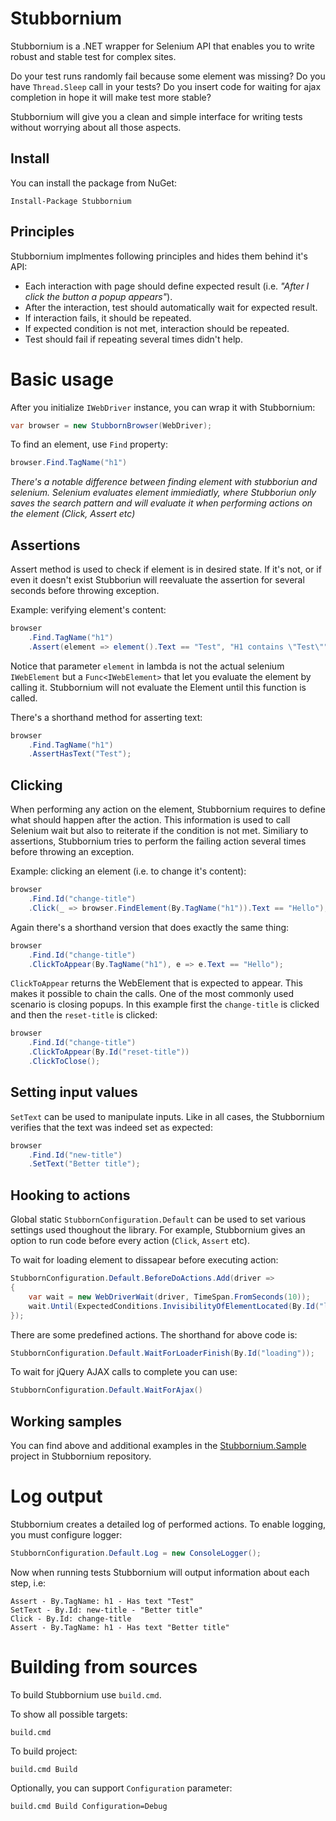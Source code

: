 # Stubbornium

Stubbornium is a .NET wrapper for Selenium API that enables you to write robust and stable test for complex sites.

Do your test runs randomly fail because some element was missing? Do you have `Thread.Sleep` call in your tests? Do you insert code for waiting for ajax completion in hope it will make test more stable?

Stubbornium will give you a clean and simple interface for writing tests without worrying about all those aspects. 

## Install

You can install the package from NuGet:

```posh
Install-Package Stubbornium
```

## Principles

Stubbornium implmentes following principles and hides them behind it's API:

- Each interaction with page should define expected result (i.e. *"After I click the button a popup appears"*).
- After the interaction, test should automatically wait for expected result.
- If interaction fails, it should be repeated.
- If expected condition is not met, interaction should be repeated.
- Test should fail if repeating several times didn't help.

# Basic usage

After you initialize `IWebDriver` instance, you can wrap it with Stubbornium:

```csharp
var browser = new StubbornBrowser(WebDriver);
```

To find an element, use `Find` property:

```csharp
browser.Find.TagName("h1")
```

*There's a notable difference between finding element with stubboriun and selenium. Selenium evaluates element immiediatly, where Stubboriun only saves the search pattern and will evaluate it when performing actions on the element (Click, Assert etc)*

## Assertions

Assert method is used to check if element is in desired state. If it's not, or if even it doesn't exist Stubboriun will reevaluate the assertion for several seconds before throwing exception.

Example: verifying element's content:

```csharp
browser
    .Find.TagName("h1")
    .Assert(element => element().Text == "Test", "H1 contains \"Test\"");
```
Notice that parameter `element` in lambda is not the actual selenium `IWebElement` but a `Func<IWebElement>` that let you evaluate the element by calling it. Stubbornium will not evaluate the Element until this function is called.

There's a shorthand method for asserting text:

```csharp
browser
    .Find.TagName("h1")
    .AssertHasText("Test");
```

## Clicking

When performing any action on the element, Stubbornium requires to define what should happen after the action. This information is used to call Selenium wait but also to reiterate if the condition is not met. Similiary to assertions, Stubbornium tries to perform the failing action several times before throwing an exception.

Example: clicking an element (i.e. to change it's content):

```csharp
browser
    .Find.Id("change-title")
    .Click(_ => browser.FindElement(By.TagName("h1")).Text == "Hello");
```

Again there's a shorthand version that does exactly the same thing:

```csharp
browser
    .Find.Id("change-title")
    .ClickToAppear(By.TagName("h1"), e => e.Text == "Hello");
```

`ClickToAppear` returns the WebElement that is expected to appear. This makes it possible to chain the calls. One of the most commonly used scenario is closing popups. In this example first the `change-title` is clicked and then the `reset-title` is clicked:

```csharp    
browser
    .Find.Id("change-title")
    .ClickToAppear(By.Id("reset-title"))
    .ClickToClose();
```
        
## Setting input values

`SetText` can be used to manipulate inputs. Like in all cases, the Stubbornium verifies that the text was indeed set as expected:

```csharp
browser
    .Find.Id("new-title")
    .SetText("Better title");
```

## Hooking to actions

Global static `StubbornConfiguration.Default` can be used to set various settings used thoughout the library. For example, Stubbornium gives an option to run code before every action (`Click`, `Assert` etc). 

To wait for loading element to dissapear before executing action:

```csharp
StubbornConfiguration.Default.BeforeDoActions.Add(driver =>
{
    var wait = new WebDriverWait(driver, TimeSpan.FromSeconds(10));
    wait.Until(ExpectedConditions.InvisibilityOfElementLocated(By.Id("loading")));
});
```

There are some predefined actions. The shorthand for above code is:

```csharp
StubbornConfiguration.Default.WaitForLoaderFinish(By.Id("loading"));
```

To wait for jQuery AJAX calls to complete you can use:

```csharp
StubbornConfiguration.Default.WaitForAjax()
```
## Working samples

You can find above and additional examples in the [Stubbornium.Sample](https://github.com/mandrek44/Stubbornium/tree/master/Stubbornium.Sample) project in Stubbornium repository.

# Log output

Stubbornium creates a detailed log of performed actions. To enable logging, you must configure logger:

```csharp
StubbornConfiguration.Default.Log = new ConsoleLogger();
```

Now when running tests Stubbornium will output information about each step, i.e:

```
Assert - By.TagName: h1 - Has text "Test"
SetText - By.Id: new-title - "Better title"
Click - By.Id: change-title
Assert - By.TagName: h1 - Has text "Better title"
```


# Building from sources

To build Stubbornium use `build.cmd`.

To show all possible targets:
```
build.cmd
```

To build project:
```
build.cmd Build
```

Optionally, you can support `Configuration` parameter:
```
build.cmd Build Configuration=Debug
```
